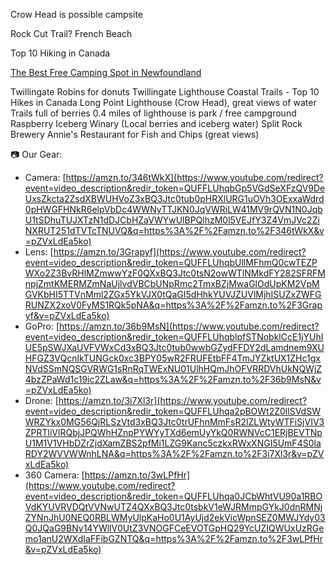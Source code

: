 
Crow Head is possible campsite

Rock Cut Trail?
French Beach

Top 10 Hiking in Canada

[The Best Free Camping Spot in Newfoundland](https://www.youtube.com/watch?v=pZVxLdEa5ko)

Twillingate
Robins for donuts
Twillingate Lighthouse Coastal Trails - Top 10 Hikes in Canada
Long Point Lighthouse (Crow Head), great views of water
Trails full of berries
0.4 miles of lighthouse is park / free campground
Raspberry Iceberg Winary (Local berries and iceberg water)
Split Rock Brewery
Annie's Restaurant for Fish and Chips (great views)

  
📷 Our Gear:

- Camera: [https://amzn.to/346tWkX](https://www.youtube.com/redirect?event=video_description&redir_token=QUFFLUhqbGp5VGdSeXFzQV9DeUxsZkcta2ZsdXBWUHVoZ3xBQ3Jtc0tub0pHRXlURG1uOVh3OExxaWdrd0pHWGFHNkR6elpVbDc4WWNyTTJKN0JqVWRiLW41MV9rQVN1N0JqbU1tSDhuTUJXTzN1dDJCbHZaVWYwUlBPQlhzM0l5VEJfY3Z4VmJVc2ZiNXRUT251dTVTcTNUVQ&q=https%3A%2F%2Famzn.to%2F346tWkX&v=pZVxLdEa5ko)
- Lens: [https://amzn.to/3Grapyf](https://www.youtube.com/redirect?event=video_description&redir_token=QUFFLUhqbUllMFhmQ0cwTEZPWXo2Z3BvRHlMZmwwYzF0QXxBQ3Jtc0tsN2owWTlNMkdFY282SFRFMnpjZmtKMERMZmNaUjlvdVBCbUNpRmc2TmxBZjMwaGlOdUpKM2VpMGVKbHI5TTVnMml2ZGx5YkVJX0tQaGI5dHhkYUVJZUVlMjhISUZxZWFGRUNZX2xoV0FyMS1RQk5pNA&q=https%3A%2F%2Famzn.to%2F3Grapyf&v=pZVxLdEa5ko)
- GoPro: [https://amzn.to/36b9MsN](https://www.youtube.com/redirect?event=video_description&redir_token=QUFFLUhqblpfSTNobklCcE1jYUhIUE5pSWJXaUVFVWxCd3xBQ3Jtc0tub0wwbGZydFFDY2dLamdnem9XUHFGZ3VQcnlkTUNGck0xc3BPY05wR2FRUFEtbFF4TmJYZktUX1ZHc1gxNVdSSmNQSGVRWG1sRnRqTWExNU01UlhHQmJhOFVRRDVhUkNQWjZ4bzZPaWd1c19ic2ZLaw&q=https%3A%2F%2Famzn.to%2F36b9MsN&v=pZVxLdEa5ko)
- Drone: [https://amzn.to/3i7Xl3r](https://www.youtube.com/redirect?event=video_description&redir_token=QUFFLUhqa2pBOWt2Z0llSVdSWWRZYkx0MG56QjRLSzVtd3xBQ3Jtc0trUFhnMmFsR2lZLWtyWTFiSjVIV3ZPRTliVlRQbjJPQWhHZnpPYWYyTXd6emUyYkQ0RWNVcC1ERjBEVTNpU1M1V1VHbDZrZjdXamZBS2pfMi1LZG9Kanc5czkxRWxXNGI5UmF4S0laRDY2WVVWWnhLNA&q=https%3A%2F%2Famzn.to%2F3i7Xl3r&v=pZVxLdEa5ko)
- 360 Camera: [https://amzn.to/3wLPfHr](https://www.youtube.com/redirect?event=video_description&redir_token=QUFFLUhqa0JCbWhtVU90a1RBOVdKYUVRVDQtVVNwUTZ4QXxBQ3Jtc0tsbkV1eWJRMmpGYkJ0dnRMNjZYNnJhU0NEQ0RBLWMyUlpKaHo0U1AyUjd2ekVicWpnSEZ0MWJYdy03Q0JQaG9BNy14YWllV0UtZ3VNOGFCeEVOTGpHQ29YcUZIQWUxUzRGemo1anU2WXdIaFFibGZNTQ&q=https%3A%2F%2Famzn.to%2F3wLPfHr&v=pZVxLdEa5ko)